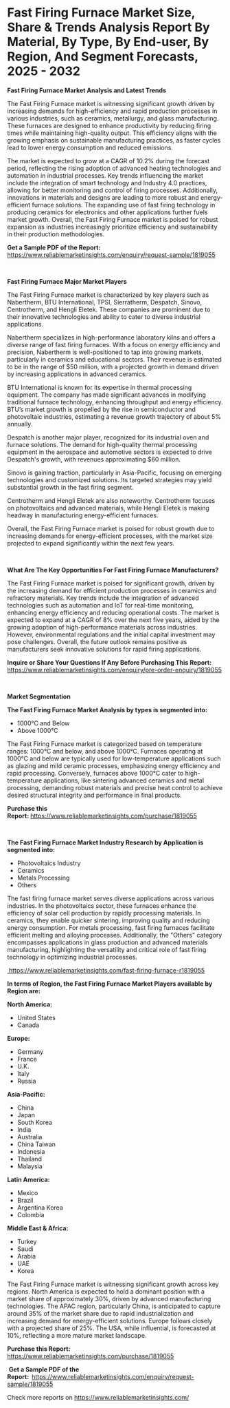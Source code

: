 <p><h1>Fast Firing Furnace Market Size, Share & Trends Analysis Report By Material, By Type, By End-user, By Region, And Segment Forecasts, 2025 - 2032</h1></p><p><strong>Fast Firing Furnace Market Analysis and Latest Trends</strong></p>
<p><p>The Fast Firing Furnace market is witnessing significant growth driven by increasing demands for high-efficiency and rapid production processes in various industries, such as ceramics, metallurgy, and glass manufacturing. These furnaces are designed to enhance productivity by reducing firing times while maintaining high-quality output. This efficiency aligns with the growing emphasis on sustainable manufacturing practices, as faster cycles lead to lower energy consumption and reduced emissions.</p><p>The market is expected to grow at a CAGR of 10.2% during the forecast period, reflecting the rising adoption of advanced heating technologies and automation in industrial processes. Key trends influencing the market include the integration of smart technology and Industry 4.0 practices, allowing for better monitoring and control of firing processes. Additionally, innovations in materials and designs are leading to more robust and energy-efficient furnace solutions. The expanding use of fast firing technology in producing ceramics for electronics and other applications further fuels market growth. Overall, the Fast Firing Furnace market is poised for robust expansion as industries increasingly prioritize efficiency and sustainability in their production methodologies.</p></p>
<p><strong>Get a Sample PDF of the Report:&nbsp;</strong> <a href="https://www.reliablemarketinsights.com/enquiry/request-sample/1819055?utm_campaign=2538&utm_medium=2&utm_source=Github&utm_content=ia&utm_term=09042025&utm_id=fast-firing-furnace">https://www.reliablemarketinsights.com/enquiry/request-sample/1819055</a></p>
<p>&nbsp;</p>
<p><strong>Fast Firing Furnace Major Market Players</strong></p>
<p><p>The Fast Firing Furnace market is characterized by key players such as Nabertherm, BTU International, TPSI, Sierratherm, Despatch, Sinovo, Centrotherm, and Hengli Eletek. These companies are prominent due to their innovative technologies and ability to cater to diverse industrial applications.</p><p>Nabertherm specializes in high-performance laboratory kilns and offers a diverse range of fast firing furnaces. With a focus on energy efficiency and precision, Nabertherm is well-positioned to tap into growing markets, particularly in ceramics and educational sectors. Their revenue is estimated to be in the range of $50 million, with a projected growth in demand driven by increasing applications in advanced ceramics.</p><p>BTU International is known for its expertise in thermal processing equipment. The company has made significant advances in modifying traditional furnace technology, enhancing throughput and energy efficiency. BTU’s market growth is propelled by the rise in semiconductor and photovoltaic industries, estimating a revenue growth trajectory of about 5% annually.</p><p>Despatch is another major player, recognized for its industrial oven and furnace solutions. The demand for high-quality thermal processing equipment in the aerospace and automotive sectors is expected to drive Despatch's growth, with revenues approximating $60 million.</p><p>Sinovo is gaining traction, particularly in Asia-Pacific, focusing on emerging technologies and customized solutions. Its targeted strategies may yield substantial growth in the fast firing segment.</p><p>Centrotherm and Hengli Eletek are also noteworthy. Centrotherm focuses on photovoltaics and advanced materials, while Hengli Eletek is making headway in manufacturing energy-efficient furnaces.</p><p>Overall, the Fast Firing Furnace market is poised for robust growth due to increasing demands for energy-efficient processes, with the market size projected to expand significantly within the next few years.</p></p>
<p>&nbsp;</p>
<p><strong>What Are The Key Opportunities For Fast Firing Furnace Manufacturers?</strong></p>
<p><p>The Fast Firing Furnace market is poised for significant growth, driven by the increasing demand for efficient production processes in ceramics and refractory materials. Key trends include the integration of advanced technologies such as automation and IoT for real-time monitoring, enhancing energy efficiency and reducing operational costs. The market is expected to expand at a CAGR of 8% over the next five years, aided by the growing adoption of high-performance materials across industries. However, environmental regulations and the initial capital investment may pose challenges. Overall, the future outlook remains positive as manufacturers seek innovative solutions for rapid firing applications.</p></p>
<p><strong>Inquire or Share Your Questions If Any Before Purchasing This Report:</strong> <a href="https://www.reliablemarketinsights.com/enquiry/pre-order-enquiry/1819055?utm_campaign=2538&utm_medium=2&utm_source=Github&utm_content=ia&utm_term=09042025&utm_id=fast-firing-furnace">https://www.reliablemarketinsights.com/enquiry/pre-order-enquiry/1819055</a></p>
<p>&nbsp;</p>
<p><strong>Market Segmentation</strong></p>
<p><strong>The Fast Firing Furnace Market Analysis by types is segmented into:</strong></p>
<p><ul><li>1000°C and Below</li><li>Above 1000°C</li></ul></p>
<p><p>The Fast Firing Furnace market is categorized based on temperature ranges: 1000°C and below, and above 1000°C. Furnaces operating at 1000°C and below are typically used for low-temperature applications such as glazing and mild ceramic processes, emphasizing energy efficiency and rapid processing. Conversely, furnaces above 1000°C cater to high-temperature applications, like sintering advanced ceramics and metal processing, demanding robust materials and precise heat control to achieve desired structural integrity and performance in final products.</p></p>
<p><strong>Purchase this Report:&nbsp;</strong><a href="https://www.reliablemarketinsights.com/purchase/1819055?utm_campaign=2538&utm_medium=2&utm_source=Github&utm_content=ia&utm_term=09042025&utm_id=fast-firing-furnace">https://www.reliablemarketinsights.com/purchase/1819055</a></p>
<p>&nbsp;</p>
<p><strong>The Fast Firing Furnace Market Industry Research by Application is segmented into:</strong></p>
<p><ul><li>Photovoltaics Industry</li><li>Ceramics</li><li>Metals Processing</li><li>Others</li></ul></p>
<p><p>The fast firing furnace market serves diverse applications across various industries. In the photovoltaics sector, these furnaces enhance the efficiency of solar cell production by rapidly processing materials. In ceramics, they enable quicker sintering, improving quality and reducing energy consumption. For metals processing, fast firing furnaces facilitate efficient melting and alloying processes. Additionally, the "Others" category encompasses applications in glass production and advanced materials manufacturing, highlighting the versatility and critical role of fast firing technology in optimizing industrial processes.</p></p>
<p><a href="https://www.reliablemarketinsights.com/fast-firing-furnace-r1819055?utm_campaign=2538&utm_medium=2&utm_source=Github&utm_content=ia&utm_term=09042025&utm_id=fast-firing-furnace">&nbsp;https://www.reliablemarketinsights.com/fast-firing-furnace-r1819055</a></p>
<p><strong>In terms of Region, the Fast Firing Furnace Market Players available by Region are:</strong></p>
<p>
    <p> <strong> North America: </strong>
        <ul>
            <li>United States</li>
            <li>Canada</li>
        </ul>
        </p> 
    <p> <strong> Europe: </strong>
        <ul>
            <li>Germany</li>
            <li>France</li>
            <li>U.K.</li>
            <li>Italy</li>
            <li>Russia</li>
        </ul>
        </p> 
    <p> <strong> Asia-Pacific: </strong>
        <ul>
            <li>China</li>
            <li>Japan</li>
            <li>South Korea</li>
            <li>India</li>
            <li>Australia</li>
            <li>China Taiwan</li>
            <li>Indonesia</li>
            <li>Thailand</li>
            <li>Malaysia</li>
        </ul>
        </p> 
    <p> <strong> Latin America: </strong>
        <ul>
            <li>Mexico</li>
            <li>Brazil</li>
            <li>Argentina Korea</li>
            <li>Colombia</li>
        </ul>
        </p> 
    <p> <strong> Middle East & Africa: </strong>
        <ul>
            <li>Turkey</li>
            <li>Saudi</li>
            <li>Arabia</li>
            <li>UAE</li>
            <li>Korea</li>
        </ul>
    </p>
    </p>
<p><p>The Fast Firing Furnace market is witnessing significant growth across key regions. North America is expected to hold a dominant position with a market share of approximately 30%, driven by advanced manufacturing technologies. The APAC region, particularly China, is anticipated to capture around 35% of the market share due to rapid industrialization and increasing demand for energy-efficient solutions. Europe follows closely with a projected share of 25%. The USA, while influential, is forecasted at 10%, reflecting a more mature market landscape.</p></p>
<p><strong>Purchase this Report: </strong><a href="https://www.reliablemarketinsights.com/purchase/1819055?utm_campaign=2538&utm_medium=2&utm_source=Github&utm_content=ia&utm_term=09042025&utm_id=fast-firing-furnace">https://www.reliablemarketinsights.com/purchase/1819055</a></p>
<p>&nbsp;<strong>Get a Sample PDF of the Report:&nbsp;&nbsp;</strong><a href="https://www.reliablemarketinsights.com/enquiry/request-sample/1819055?utm_campaign=2538&utm_medium=2&utm_source=Github&utm_content=ia&utm_term=09042025&utm_id=fast-firing-furnace">https://www.reliablemarketinsights.com/enquiry/request-sample/1819055</a></p>
<p><strong></strong></p>
<p>Check more reports on <a href="https://www.reliablemarketinsights.com/?utm_campaign=2538&utm_medium=2&utm_source=Github&utm_content=ia&utm_term=09042025&utm_id=fast-firing-furnace">https://www.reliablemarketinsights.com/</a></p>